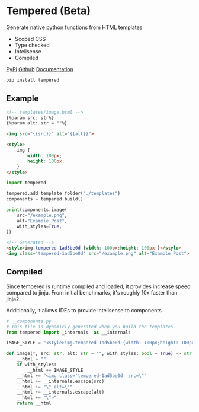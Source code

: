 # Tempered (Beta)

Generate native python functions from HTML templates

- Scoped CSS
- Type checked
- Intelisense
- Compiled

[PyPi](https://pypi.org/project/tempered)
[Github](https://github.com/Ben-Brady/tempered)
[Documentation](https://github.com/Ben-Brady/tempered/blob/main/DOCUMENTATION.md)

```python
pip install tempered
```

## Example

```html
<!-- templates/image.html -->
{%param src: str%}
{%param alt: str = ""%}

<img src="{{src}}" alt="{{alt}}">

<style>
    img {
        width: 100px;
        height: 100px;
    }
</style>
```

```python
import tempered

tempered.add_template_folder("./templates")
components = tempered.build()

print(components.image(
    src="/example.png",
    alt="Example Post",
    with_styles=True,
))
```

```html
<!-- Generated -->
<style>img.tempered-1ad5be0d {width: 100px;height: 100px;}</style>
<img class='tempered-1ad5be0d' src="/example.png" alt="Example Post">
```


## Compiled

Since tempered is runtime compiled and loaded, it provides increase speed compared to jinja. From initial benchmarks, it's roughly 10x faster than jinja2.

Additionally, it allows IDEs to provide intelisense to components


```python
# __components.py
# This file is dynamicly generated when you build the templates
from tempered import _internals  as __internals

IMAGE_STYLE = "<style>img.tempered-1ad5be0d {width: 100px;height: 100px;}</style>"

def image(*, src: str, alt: str = "", with_styles: bool = True) -> str:
    __html = ""
    if with_styles:
        __html += IMAGE_STYLE
    __html += "<img class='tempered-1ad5be0d' src=\""
    __html += __internals.escape(src)
    __html += "\" alt=\""
    __html += __internals.escape(alt)
    __html += "\">"
    return __html
```
